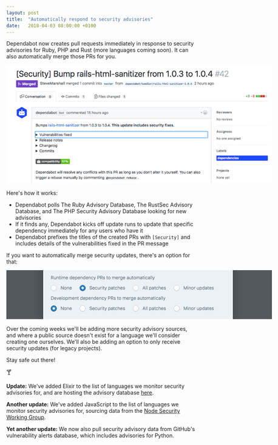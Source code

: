 ```yaml
---
layout: post
title:  "Automatically respond to security advisories"
date:   2018-04-03 08:00:00 +0100
---
```


Dependabot now creates pull requests immediately in response to security
advisories for Ruby, PHP and Rust (more languages coming soon). It can also
automatically merge those PRs for you.

<p class="image-medium">
  <a href="https://github.com/ministryofjustice/bba/pull/42">
    <img src="images/security-pr.png" style="max-width: 700px;" alt="Security PR" />
  </a>
</p>

Here's how it works:
- Dependabot polls The Ruby Advisory Database, The RustSec Advisory Database,
  and The PHP Security Advisory Database looking for new advisories
- If it finds any, Dependabot kicks off update runs to update that specific
  dependency immediately for any users who have it
- Dependabot prefixes the titles of the created PRs with `[Security]` and
  includes details of the vulnerabilities fixed in the PR message

If you want to automatically merge security updates, there's an option for that:

<p class="image-medium">
  <img src="images/security-automerge.png" style="max-width: 700px;" alt="Automerge options" />
</p>

Over the coming weeks we'll be adding more security advisory sources, and where
a public source doesn't exist for a language we'll consider creating one
ourselves. We'll also be adding an option to only receive security updates
(for legacy projects).

Stay safe out there!

🍸

**Update:** We've added Elixir to the list of languages we monitor security
advisories for, and are hosting the advisory database [here][elixir-advisories].

**Another update:** We've added JavaScript to the list of languages we monitor
security advisories for, sourcing data from the
[Node Security Working Group][node-security-working-group].

**Yet another update:** We now also pull security advisory data from GitHub's
vulnerability alerts database, which includes advisories for Python.

[elixir-advisories]: https://github.com/dependabot/elixir-security-advisories
[node-security-working-group]: https://github.com/nodejs/security-wg
